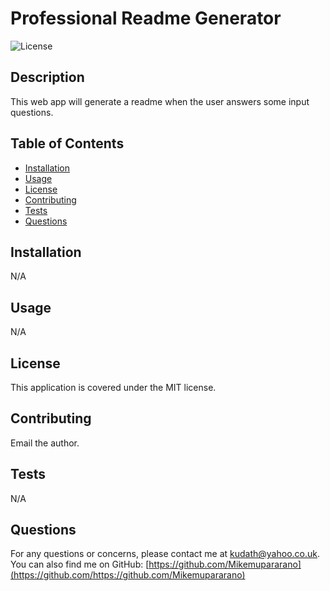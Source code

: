 
# Professional Readme Generator

![License](https://img.shields.io/badge/license-MIT-blue.svg)

## Description
This web app will generate a readme when the user answers some input questions.

## Table of Contents
- [Installation](#installation)
- [Usage](#usage)
- [License](#license)
- [Contributing](#contributing)
- [Tests](#tests)
- [Questions](#questions)

## Installation
N/A

## Usage
N/A

## License
This application is covered under the MIT license.

## Contributing
Email the author.

## Tests
N/A

## Questions
For any questions or concerns, please contact me at [kudath@yahoo.co.uk](mailto:kudath@yahoo.co.uk).
You can also find me on GitHub: [https://github.com/Mikemupararano](https://github.com/https://github.com/Mikemupararano)
